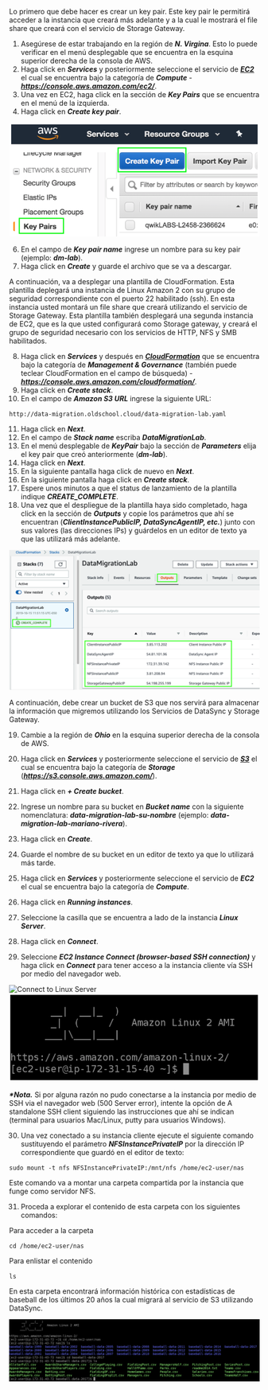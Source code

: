 Lo primero que debe hacer es crear un key pair. Este key pair le permitirá acceder a la instancia que creará más adelante y a la cual le mostrará el file share que creará con el servicio de Storage Gateway.

1. Asegúrese de estar trabajando en la región de **_N. Virgina_**. Esto lo puede verificar en el menú desplegable que se encuentra en la esquina superior derecha de la consola de AWS.
2. Haga click en **_Services_** y posteriormente seleccione el servicio de [**_EC2_**](https://console.aws.amazon.com/ec2/) el cual se encuentra bajo la categoría de **_Compute_** - **_https://console.aws.amazon.com/ec2/_**.
3. Una vez en EC2, haga click en la sección de **_Key Pairs_** que se encuentra en el menú de la izquierda.
5. Haga click en **_Create key pair_**.

![Create Key Pair](images/keypair.png)

6. En el campo de **_Key pair name_** ingrese un nombre para su key pair (ejemplo: **_dm-lab_**).
7. Haga click en **_Create_** y guarde el archivo que se va a descargar.

A continuación, va a desplegar una plantilla de CloudFormation. Esta plantilla deplegará una instancia de Linux Amazon 2 con su grupo de seguridad correspondiente con el puerto 22 habilitado (ssh). En esta instancia usted montará un file share que creará utilizando el servicio de Storage Gateway. Esta plantilla también desplegará una segunda instancia de EC2, que es la que usted configurará como Storage gateway, y creará el grupo de seguridad necesario con los servicios de HTTP, NFS y SMB habilitados.

8. Haga click en **_Services_** y después en [**_CloudFormation_**](https://console.aws.amazon.com/cloudformation/) que se encuentra bajo la categoría de **_Management & Governance_** (también puede teclear CloudFormation en el campo de búsqueda) - **_https://console.aws.amazon.com/cloudformation/_**.
9. Haga click en **_Create stack_**.
10.	En el campo de **_Amazon S3 URL_** ingrese la siguiente URL: 

```
http://data-migration.oldschool.cloud/data-migration-lab.yaml
```

11.	Haga click en **_Next_**.
12.	En el campo de **_Stack name_** escriba **_DataMigrationLab_**.
13.	En el menú desplegable de **_KeyPair_** bajo la sección de **_Parameters_** elija el key pair que creó anteriormente (**_dm-lab_**).
14.	Haga click en **_Next_**.
14.	En la siguiente pantalla haga click de nuevo en **_Next_**.
16.	En la siguiente pantalla haga click en **_Create stack_**.
17.	Espere unos minutos a que el status de lanzamiento de la plantilla indique **_CREATE_COMPLETE_**.
18.	Una vez que el despliegue de la plantilla haya sido completado, haga click en la sección de **_Outputs_** y copie los parámetros que ahí se encuentran (**_ClientInstancePublicIP, DataSyncAgentIP, etc._**) junto con sus valores (las direcciones IPs) y guárdelos en un editor de texto ya que las utilizará más adelante.

![Outputs](images/outputs.png)

A continuación, debe crear un bucket de S3 que nos servirá para almacenar la información que migremos utilizando los Servicios de DataSync y Storage Gateway.

19. Cambie a la región de **_Ohio_** en la esquina superior derecha de la consola de AWS.
20. Haga click en **_Services_** y posteriormente seleccione el servicio de [**_S3_**](https://s3.console.aws.amazon.com/) el cual se encuentra bajo la categoría de **_Storage_** (**_https://s3.console.aws.amazon.com/_**).
21. Haga click en **_+ Create bucket_**.
22. Ingrese un nombre para su bucket en **_Bucket name_** con la siguiente nomenclatura: **_data-migration-lab-su-nombre_** (ejemplo: **_data-migration-lab-mariano-rivera_**).
23. Haga click en **_Create_**.
24. Guarde el nombre de su bucket en un editor de texto ya que lo utilizará más tarde.



25. Haga click en **_Services_** y posteriormente seleccione el servicio de **_EC2_** el cual se encuentra bajo la categoría de **_Compute_**.
26. Haga click en **_Running instances_**.
27. Seleccione la casilla que se encuentra a lado de la instancia **_Linux Server_**.
28. Haga click en **_Connect_**.
29. Seleccione **_EC2 Instance Connect (browser-based SSH connection)_** y haga click en **_Connect_** para tener acceso a la instancia cliente vía SSH por medio del navegador web.

![Connect to Linux Server](images/connect2.png)
![EC2 CLI](images/ec2cli.png)

**_*Nota._** Si por alguna razón no pudo conectarse a la instancia por medio de SSH via el navegador web (500 Server error), intente la opción de A standalone SSH client siguiendo las instrucciones que ahí se indican (terminal para usuarios Mac/Linux, putty para usuarios Windows).

30. Una vez conectado a su instancia cliente ejecute el siguiente comando sustituyendo el parámetro **_NFSInstancePrivateIP_** por la dirección IP correspondiente que guardó en el editor de texto:

```
sudo mount -t nfs NFSInstancePrivateIP:/mnt/nfs /home/ec2-user/nas
```

Este comando va a montar una carpeta compartida por la instancia que funge como servidor NFS.

31. Proceda a explorar el contenido de esta carpeta con los siguientes comandos:

Para acceder a la carpeta
```
cd /home/ec2-user/nas
```

Para enlistar el contenido
```
ls
```

En esta carpeta encontrará información histórica con estadísticas de baseball de los últimos 20 años la cual migrará al servicio de S3 utilizando DataSync.

![EC2 CLI](images/explorenfs.png)